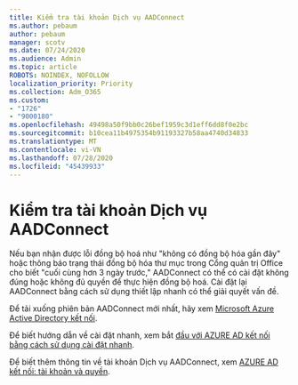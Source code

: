 ```yaml
---
title: Kiểm tra tài khoản Dịch vụ AADConnect
ms.author: pebaum
author: pebaum
manager: scotv
ms.date: 07/24/2020
ms.audience: Admin
ms.topic: article
ROBOTS: NOINDEX, NOFOLLOW
localization_priority: Priority
ms.collection: Adm_O365
ms.custom:
- "1726"
- "9000180"
ms.openlocfilehash: 49498a50f9bb0c26bef1959c3d1eff6dd8f0e2bc
ms.sourcegitcommit: b10cea11b4975354b91193327b58aa4740d34833
ms.translationtype: MT
ms.contentlocale: vi-VN
ms.lasthandoff: 07/28/2020
ms.locfileid: "45439933"
---
```

# <a name="check-the-aadconnect-service-accounts"></a>Kiểm tra tài khoản Dịch vụ AADConnect

Nếu bạn nhận được lỗi đồng bộ hoá như "không có đồng bộ hóa gần đây" hoặc thông báo trạng thái đồng bộ hóa thư mục trong Cổng quản trị Office cho biết "cuối cùng hơn 3 ngày trước," AADConnect có thể có cài đặt không đúng hoặc không đủ quyền để thực hiện đồng bộ hoá. Cài đặt lại AADConnect bằng cách sử dụng thiết lập nhanh có thể giải quyết vấn đề.

Để tải xuống phiên bản AADConnect mới nhất, hãy xem [Microsoft Azure Active Directory kết nối](https://go.microsoft.com/fwlink/?LinkId=615771).

Để biết hướng dẫn về cài đặt nhanh, xem bắt [đầu với AZURE AD kết nối bằng cách sử dụng cài đặt nhanh](https://docs.microsoft.com/azure/active-directory/hybrid/how-to-connect-install-express).

Để biết thêm thông tin về tài khoản Dịch vụ AADConnect, xem [AZURE AD kết nối: tài khoản và quyền](https://docs.microsoft.com/azure/active-directory/hybrid/reference-connect-accounts-permissions).
